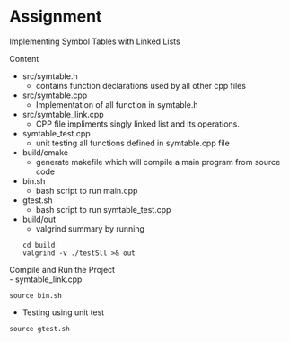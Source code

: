 # Assignment
<p> Implementing Symbol Tables with Linked Lists
<summary>Content</summary>

- src/symtable.h 
  - contains function declarations used by all other cpp files
- src/symtable.cpp
  - Implementation of all function in symtable.h 
- src/symtable_link.cpp
  - CPP file impliments singly linked list and its operations.
- symtable_test.cpp
  - unit testing all functions defined in symtable.cpp file
- build/cmake
  -  generate makefile which will compile a main program from source code
- bin.sh
  - bash script to run main.cpp 
- gtest.sh
  - bash script to run symtable_test.cpp 
- build/out
  -  valgrind summary by running
  ```
  cd build
  valgrind -v ./testSll >& out 
  ```

<summary>Compile and Run the Project</summary>
- symtable_link.cpp

```
source bin.sh
```

- Testing using unit test

```
source gtest.sh
```

